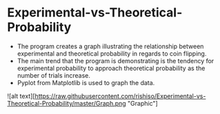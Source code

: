 # Experimental-vs-Theoretical-Probability
- The program creates a graph illustrating the relationship between experimental and theoretical probability in regards to coin flipping.
- The main trend that the program is demonstrating is the tendency for experimental probability to approach theoretical probability as the number of trials increase.
- Pyplot from Matplotlib is used to graph the data.

![alt text][https://raw.githubusercontent.com/rishiso/Experimental-vs-Theoretical-Probability/master/Graph.png "Graphic"]

